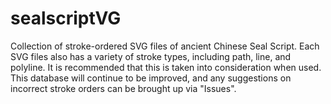 # sealscriptVG
Collection of stroke-ordered SVG files of ancient Chinese Seal Script.
Each SVG files also has a variety of stroke types, including path, line,
and polyline. It is recommended that this is taken into consideration
when used. This database will continue to be improved, and any suggestions
on incorrect stroke orders can be brought up via "Issues".
